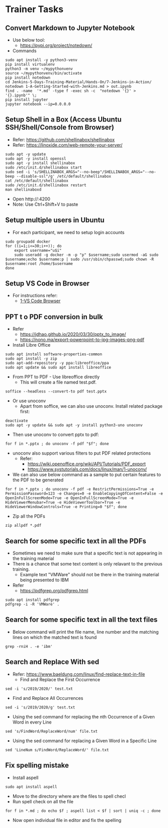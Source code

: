 # Trainer Tasks

## Convert Markdown to Jupyter Notebook
  - Use below tool:
    - https://pypi.org/project/notedown/
  - Commands
```
sudo apt install -y python3-venv
pip install virtualenv
python3 -m venv ~/mypythonvenv
source ~/mypythonvenv/bin/activate
pip install notedown
cd Jenkins-5-Days-Training-Material/Hands-On/7-Jenkins-in-Action/
notedown 1-A-Getting-Started-with-Jenkins.md > out.ipynb
find . -name  '*.md' -type f -exec sh -c  "notedown '{}' >  '{}.ipynb'" \;
pip install jupyter
jupyter notebook --ip=0.0.0.0
```

## Setup Shell in a Box (Access Ubuntu SSH/Shell/Console from Browser)
 - Refer: https://github.com/shellinabox/shellinabox
 - Refer: https://linoxide.com/web-remote-your-server/
```
sudo apt -y update
sudo apt -y install openssl
sudo apt -y install shellinabox
sudo /etc/init.d/shellinabox start
sudo sed -i 's/SHELLINABOX_ARGS="--no-beep"/SHELLINABOX_ARGS="--no-beep --disable-ssl"/g' /etc/default/shellinabox
cat /etc/default/shellinabox
sudo /etc/init.d/shellinabox restart
man shellinaboxd
```
 - Open http://<ip-address>:4200
 - Note: Use Ctrl+Shift+V to paste

## Setup multiple users in Ubuntu
- For each participant, we need to setup login accounts
```
sudo groupadd docker
for ((i=1;i<=30;i++)); do
	export username="u$i"
	sudo useradd -g docker -m -p "p" $username;sudo usermod -aG sudo $username;echo $username:p | sudo /usr/sbin/chpasswd;sudo chown -R  $username:root /home/$username
done
```

## Setup VS Code in Browser
- For instructions refer:
  - [1-VS Code Browser](1-VS-Code-Browser.md)

## PPT t o PDF conversion in bulk
- Refer
  - https://jdhao.github.io/2020/03/30/pptx_to_image/
  - https://nono.ma/export-powerpoint-to-jpg-images-png-pdf
- Install Libre Office
```
sudo apt install software-properties-common
sudo apt install -y zip
sudo apt-add-repository -y ppa:libreoffice/ppa
sudo apt update && sudo apt install libreoffice
```
- From PPT to PDF - Use libreoffice directly
  - This will create a file named test.pdf.
```
soffice --headless --convert-to pdf test.pptx
```

- Or use unoconv
  - Apart from soffice, we can also use unoconv. Install related package first:
```
deactivate
sudo apt -y update && sudo apt -y install python3-uno unoconv
```

 - Then use unoconv to convert pptx to pdf:
```
for f in *.pptx ; do unoconv -f pdf "$f"; done
```

  - unoconv also support various filters to put PDF related protections
    - Refer:
      - https://wiki.openoffice.org/wiki/API/Tutorials/PDF_export
      - https://www.systutorials.com/docs/linux/man/1-unoconv/
  - We can also use below command as a sample to put certain features to the PDF to be generated
```
for f in *.pptx ; do unoconv -f pdf -e RestrictPermissions=True -e PermissionPassword=123 -e Changes=0 -e EnableCopyingOfContent=False -e OpenInFullScreenMode=True -e OpenInFullScreenMode=True -e HideViewerMenubar=True -e HideViewerToolbar=True -e HideViewerWindowControls=True -e Printing=0 "$f"; done
```
 - Zip all the PDFs
```
zip allpdf *.pdf
```

## Search for some specific text in all the PDFs
- Sometimes we need to make sure that a specific text is not appearing in the training material
- There is a chance that some text content is only relavant to the previous training.
  - Example text "VMWare" should not be there in the training material being presented to IBM
- Refer
  - https://pdfgrep.org/pdfgrep.html
```
sudo apt install pdfgrep
pdfgrep -i -R 'VMWare' .
```

## Search for some specific text in all the text files
- Below command will print the file name, line number and the matching lines on which the matched text is found
```
grep -rniH . -e 'ibm'
```

## Search and Replace With sed
- Refer: https://www.baeldung.com/linux/find-replace-text-in-file
  - Find and Replace the First Occurrence
```
sed -i 's/2019/2020/' test.txt
```
  - Find and Replace All Occurrences
```
sed -i 's/2019/2020/g' test.txt
```
- Using the sed command for replacing the nth Occurrence of a Given Word in every Line
```
sed 's/FindWord/ReplaceWord/num' file.txt
```
- Using the sed command for replacing a Given Word in a Specific Line
```
sed 'LineNum s/FindWord/ReplaceWord/' file.txt
```

## Fix spelling mistake
  - Install aspell
```
sudo apt install aspell
```
  - Move to the directory where are the files to spell checl
  - Run spell check on all the file
```
for f in *.md ; do echo $f ; aspell list < $f | sort | uniq -c ; done
```
  - Now open individual file in editor and fix the spelling
